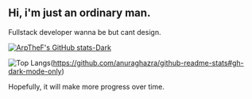 ## Hi, i'm just an ordinary man.

Fullstack developer wanna be but cant design.


[![ArpTheF's GitHub stats-Dark](https://github-readme-stats.vercel.app/api?username=Ariffansyah&show_icons=true&theme=dark#gh-dark-mode-only)](https://github.com/anuraghazra/github-readme-stats#gh-dark-mode-only)

![Top Langs](https://github-readme-stats.vercel.app/api/top-langs/?username=Ariffansyah&layout=compact&theme=radical&show_icons=true&theme=dark#gh-dark-mode-only)(https://github.com/anuraghazra/github-readme-stats#gh-dark-mode-only)


Hopefully, it will make more progress over time.
